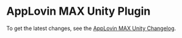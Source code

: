 # AppLovin MAX Unity Plugin 

To get the latest changes, see the [AppLovin MAX Unity Changelog](https://dash.applovin.com/documentation/mediation/unity/changelog).
